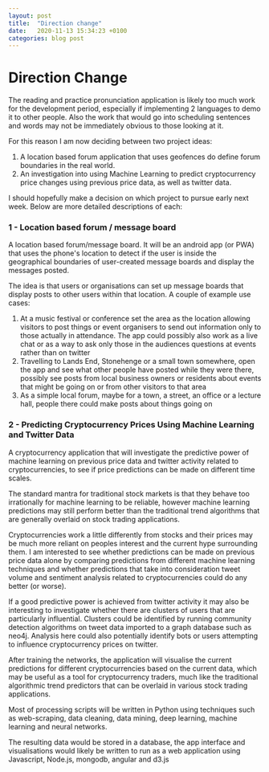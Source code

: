 ```yaml
---
layout: post
title:  "Direction change"
date:   2020-11-13 15:34:23 +0100
categories: blog post
---
```


# Direction Change

The reading and practice pronunciation application is likely too much work for the development period, especially if implementing 2 languages to demo it to other people. Also the work that would go into scheduling sentences and words may not be immediately obvious to those looking at it.

For this reason I am now deciding between two project ideas:

1. A location based forum application that uses geofences do define forum boundaries in the real world.
2. An investigation into using Machine Learning to predict cryptocurrency price changes using previous price data, as well as twitter data.

I should hopefully make a decision on which project to pursue early next week. Below are more detailed descriptions of each:

### 1 - Location based forum / message board

A location based forum/message board. It will be an android app (or PWA) that uses the phone's location to detect if the user is inside the geographical boundaries of user-created message boards and display the messages posted.

The idea is that users or organisations can set up message boards that display posts to other users within that location. A couple of example use cases:

1. At a music festival or conference set the area as the location allowing visitors to post things or event organisers to send out information only to those actually in attendance. The app could possibly also work as a live chat or as a way to ask only those in the audiences questions at events rather than on twitter
2. Travelling to Lands End, Stonehenge or a small town somewhere, open the app and see what other people have posted while they were there, possibly see posts from local business owners or residents about events that might be going on or from other visitors to that area
3. As a simple local forum, maybe for a town, a street, an office or a lecture hall, people there could make posts about things going on

### 2 - Predicting Cryptocurrency Prices Using Machine Learning and Twitter Data

A cryptocurrency application that will investigate the predictive power of machine learning on previous price data and twitter activity related to cryptocurrencies, to see if price predictions can be made on different time scales.

The standard mantra for traditional stock markets is that they behave too irrationally for machine learning to be reliable, however machine learning predictions may still perform better than the traditional trend algorithms that are generally overlaid on stock trading applications.

Cryptocurrencies work a little differently from stocks and their prices may be much more reliant on peoples interest and the current hype surrounding them. I am interested to see whether predictions can be made on previous price data alone by comparing predictions from different machine learning techniques and whether predictions that take into consideration tweet volume and sentiment analysis related to cryptocurrencies could do any better (or worse).

If a good predictive power is achieved from twitter activity it may also be interesting to investigate whether there are clusters of users that are particularly influential. Clusters could be identified by running community detection algorithms on tweet data imported to a graph database such as neo4j. Analysis here could also potentially identify bots or users attempting to influence cryptocurrency prices on twitter.

After training the networks, the application will visualise the current predictions for different cryptocurrencies based on the current data, which may be useful as a tool for cryptocurrency traders, much like the traditional algorithmic trend predictors that can be overlaid in various stock trading applications.

Most of processing scripts will be written in Python using techniques such as web-scraping, data cleaning, data mining, deep learning, machine learning and neural networks.

The resulting data would be stored in a database, the app interface and visualisations would likely be written to run as a web application using Javascript, Node.js, mongodb, angular and d3.js
